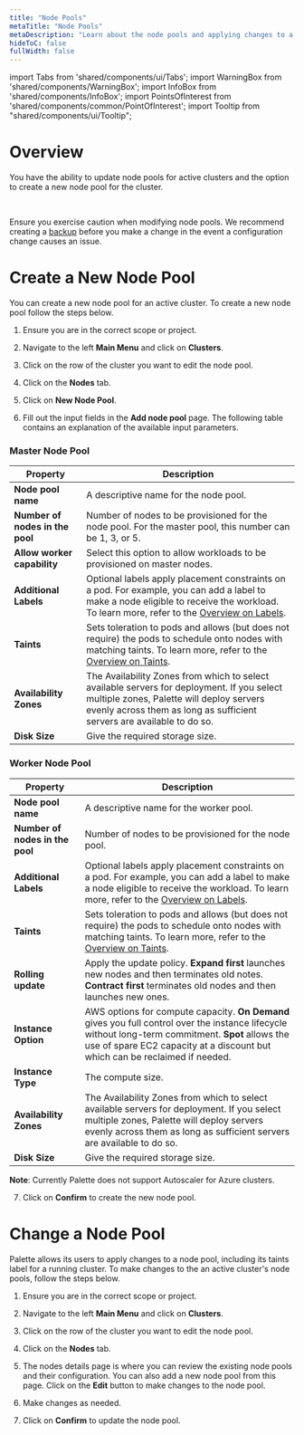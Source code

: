 ```yaml
---
title: "Node Pools"
metaTitle: "Node Pools"
metaDescription: "Learn about the node pools and applying changes to a node pool."
hideToC: false
fullWidth: false
---
```


import Tabs from 'shared/components/ui/Tabs';
import WarningBox from 'shared/components/WarningBox';
import InfoBox from 'shared/components/InfoBox';
import PointsOfInterest from 'shared/components/common/PointOfInterest';
import Tooltip from "shared/components/ui/Tooltip";

# Overview

You have the ability to update node pools for active clusters and the option to create a new node pool for the cluster.

<br />

<WarningBox>

Ensure you exercise caution when modifying node pools. We recommend creating a [backup](/clusters/cluster-management/backup-restore) before you make a change in the event a configuration change causes an issue.

</WarningBox>


# Create a New Node Pool

You can create a new node pool for an active cluster. To create a new node pool follow the steps below.

1. Ensure you are in the correct scope or project.


2. Navigate to the left **Main Menu** and click on **Clusters**.


3. Click on the row of the cluster you want to edit the node pool.


4. Click on the **Nodes** tab.


5. Click on **New Node Pool**. 


6. Fill out the input fields in the **Add node pool** page. The following table contains an explanation of the available input parameters.


### Master Node Pool

| Property | Description |
|-----------|-------------|
| **Node pool name** | A descriptive name for the node pool. |
| **Number of nodes in the pool** | Number of nodes to be provisioned for the node pool. For the master pool, this number can be 1, 3, or 5. |
| **Allow worker capability** | Select this option to allow workloads to be provisioned on master nodes. |
| **Additional Labels** | Optional labels apply placement constraints on a pod. For example, you can add a label to make a node eligible to receive the workload. To learn more, refer to the [Overview on Labels](/clusters/cluster-management/taints#overviewonlabels). |
| **Taints** | Sets toleration to pods and allows (but does not require) the pods to schedule onto nodes with matching taints. To learn more, refer to the [Overview on Taints](/clusters/cluster-management/taints#overviewontaints).|
| **Availability Zones** | The Availability Zones from which to select available servers for deployment. If you select multiple zones, Palette will deploy servers evenly across them as long as sufficient servers are available to do so. |
| **Disk Size** | Give the required storage size. |


### Worker Node Pool

| Property | Description |
|-----------|-------------|
| **Node pool name** | A descriptive name for the worker pool. |
| **Number of nodes in the pool** | Number of nodes to be provisioned for the node pool. |
| **Additional Labels** | Optional labels apply placement constraints on a pod. For example, you can add a label to make a node eligible to receive the workload. To learn more, refer to the [Overview on Labels](/clusters/cluster-management/taints#overviewonlabels). |
| **Taints** | Sets toleration to pods and allows (but does not require) the pods to schedule onto nodes with matching taints. To learn more, refer to the [Overview on Taints](/clusters/cluster-management/taints#overviewontaints).|
| **Rolling update** |  Apply the update policy. **Expand first** launches new nodes and then terminates old notes. **Contract first** terminates old nodes and then launches new ones. |
| **Instance Option** | AWS options for compute capacity. **On Demand** gives you full control over the instance lifecycle without long-term commitment. **Spot** allows the use of spare EC2 capacity at a discount but which can be reclaimed if needed. |
| **Instance Type** |The compute size. |
| **Availability Zones** | The Availability Zones from which to select available servers for deployment. If you select multiple zones, Palette will deploy servers evenly across them as long as sufficient servers are available to do so. |
| **Disk Size** | Give the required storage size. |
 
**Note**: Currently Palette does not support Autoscaler for Azure clusters.


7. Click on **Confirm** to create the new node pool.


# Change a Node Pool

Palette allows its users to apply changes to a node pool, including its taints label for a running cluster. To make changes to the an active cluster's node pools, follow the steps below. 

1. Ensure you are in the correct scope or project.


2. Navigate to the left **Main Menu** and click on **Clusters**.


3. Click on the row of the cluster you want to edit the node pool.


4. Click on the **Nodes** tab.


5. The nodes details page is where you can review the existing node pools and their configuration. You can also add a new node pool from this page. Click on the **Edit** button to make changes to the node pool.


6. Make changes as needed.


7. Click on **Confirm** to update the node pool.
